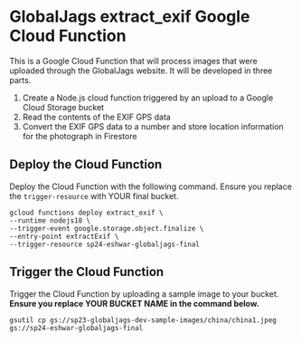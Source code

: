 # GlobalJags extract_exif Google Cloud Function
This is a Google Cloud Function that will process images that were uploaded through the GlobalJags website. It will be developed in three parts.

1. Create a Node.js cloud function triggered by an upload to a Google Cloud Storage bucket
2. Read the contents of the EXIF GPS data
3. Convert the EXIF GPS data to a number and store location information for the photograph in Firestore

## Deploy the Cloud Function
Deploy the Cloud Function with the following command. Ensure you replace the `trigger-resource` with YOUR final bucket.

```
gcloud functions deploy extract_exif \
--runtime nodejs18 \
--trigger-event google.storage.object.finalize \
--entry-point extractExif \
--trigger-resource sp24-eshwar-globaljags-final
```

## Trigger the Cloud Function
Trigger the Cloud Function by uploading a sample image to your bucket. **Ensure you replace YOUR BUCKET NAME in the command below.**

```
gsutil cp gs://sp23-globaljags-dev-sample-images/china/china1.jpeg gs://sp24-eshwar-globaljags-final
```